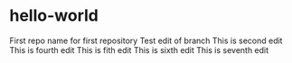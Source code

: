 # hello-world
First repo name for first repository
Test edit of branch
This is second edit 
This is fourth edit
This is fith edit 
This is sixth edit 
This is seventh edit 
